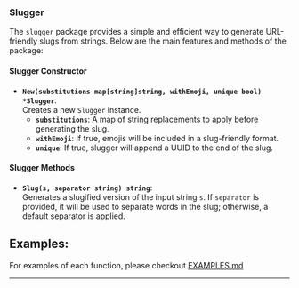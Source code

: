 ### Slugger

The `slugger` package provides a simple and efficient way to generate URL-friendly slugs from strings. Below are the main features and methods of the package:

#### **Slugger Constructor**

- **`New(substitutions map[string]string, withEmoji, unique bool) *Slugger`**:  
  Creates a new `Slugger` instance.
  - **`substitutions`**: A map of string replacements to apply before generating the slug.
  - **`withEmoji`**: If true, emojis will be included in a slug-friendly format.
  - **`unique`**: If true, slugger will append a UUID to the end of the slug.

#### **Slugger Methods**

- **`Slug(s, separator string) string`**:  
    Generates a slugified version of the input string `s`. If `separator` is provided, it will be used to separate words in the slug; otherwise, a default separator is applied.

## Examples:

For examples of each function, please checkout [EXAMPLES.md](/slugger/EXAMPLES.md)

---
